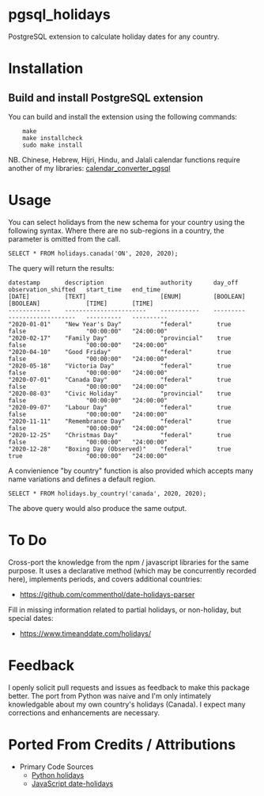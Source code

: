 # pgsql_holidays

PostgreSQL extension to calculate holiday dates for any country.

# Installation

## Build and install PostgreSQL extension

You can build and install the extension using the following commands:

		make
		make installcheck
		sudo make install

NB. Chinese, Hebrew, Hijri, Hindu, and Jalali calendar functions require
another of my libraries:
[calendar_converter_pgsql](https://github.com/christopherthompson81/calendar_converter_pgsql)

# Usage

You can select holidays from the new schema for your country using the
following syntax. Where there are no sub-regions in a country, the parameter is
omitted from the call.

	SELECT * FROM holidays.canada('ON', 2020, 2020);

The query will return the results:

	datestamp       description                authority      day_off      observation_shifted   start_time   end_time        
	[DATE]          [TEXT]                     [ENUM]         [BOOLEAN]    [BOOLEAN]             [TIME]       [TIME]
	------------    -----------------------    -----------    ---------    -------------------   ----------   ----------
	"2020-01-01"	"New Year's Day"           "federal"       true        false                 "00:00:00"   "24:00:00"
	"2020-02-17"	"Family Day"               "provincial"    true        false                 "00:00:00"   "24:00:00"
	"2020-04-10"	"Good Friday"              "federal"       true        false                 "00:00:00"   "24:00:00"
	"2020-05-18"	"Victoria Day"             "federal"       true        false                 "00:00:00"   "24:00:00"
	"2020-07-01"	"Canada Day"               "federal"       true        false                 "00:00:00"   "24:00:00"
	"2020-08-03"	"Civic Holiday"            "provincial"    true        false                 "00:00:00"   "24:00:00"
	"2020-09-07"	"Labour Day"               "federal"       true        false                 "00:00:00"   "24:00:00"
	"2020-11-11"	"Remembrance Day"          "federal"       true        false                 "00:00:00"   "24:00:00"
	"2020-12-25"	"Christmas Day"            "federal"       true        false                 "00:00:00"   "24:00:00"
	"2020-12-28"	"Boxing Day (Observed)"    "federal"       true        true                  "00:00:00"   "24:00:00"



A convienience "by country" function is also provided which accepts many name
variations and defines a default region.

	SELECT * FROM holidays.by_country('canada', 2020, 2020);

The above query would also produce the same output.

# To Do

Cross-port the knowledge from the npm / javascript libraries for the same
purpose. It uses a declarative method (which may be concurrently recorded
here), implements periods, and covers additional countries:

* https://github.com/commenthol/date-holidays-parser

Fill in missing information related to partial holidays, or non-holiday, but special dates:

* https://www.timeanddate.com/holidays/

# Feedback

I openly solicit pull requests and issues as feedback to make this package
better. The port from Python was naive and I'm only intimately knowledgable
about my own country's holidays (Canada). I expect many corrections and
enhancements are necessary.

# Ported From Credits / Attributions

* Primary Code Sources
	* [Python holidays](https://github.com/dr-prodigy/python-holidays)
	* [JavaScript date-holidays](https://github.com/commenthol/date-holidays)
